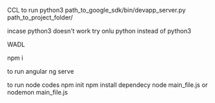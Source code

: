 CCL
to run
python3 path_to_google_sdk/bin/devapp_server.py  path_to_project_folder/

incase python3 doesn't work try onlu python instead of python3


WADL

npm i


to run angular
ng serve

to run node codes
npm init
npm install dependecy
node main_file.js  or nodemon main_file.js
